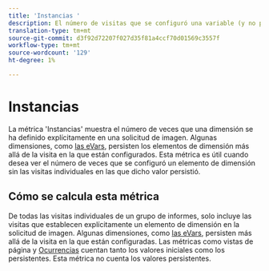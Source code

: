 ```yaml
---
title: 'Instancias '
description: El número de visitas que se configuró una variable (y no persistió).
translation-type: tm+mt
source-git-commit: d3f92d72207f027d35f81a4ccf70d01569c3557f
workflow-type: tm+mt
source-wordcount: '129'
ht-degree: 1%

---
```



# Instancias 

La métrica &#39;Instancias&#39; muestra el número de veces que una dimensión se ha definido explícitamente en una solicitud de imagen. Algunas dimensiones, como [las eVars](../dimensions/evar.md), persisten los elementos de dimensión más allá de la visita en la que están configurados. Esta métrica es útil cuando desea ver el número de veces que se configuró un elemento de dimensión sin las visitas individuales en las que dicho valor persistió.

## Cómo se calcula esta métrica

De todas las visitas individuales de un grupo de informes, solo incluye las visitas que establecen explícitamente un elemento de dimensión en la solicitud de imagen. Algunas dimensiones, como [las eVars](../dimensions/evar.md), persisten más allá de la visita en la que están configuradas. Las métricas como vistas [](page-views.md) de página y [Ocurrencias](occurrences.md) cuentan tanto los valores iniciales como los persistentes. Esta métrica no cuenta los valores persistentes.